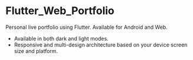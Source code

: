 
# Flutter_Web_Portfolio
Personal live portfolio using Flutter. Available for Android and Web. 
- Available in both dark and light modes.
- Responsive and multi-design architecture based on your device screen size and platform.
